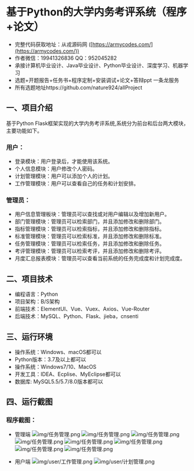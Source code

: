 基于Python的大学内务考评系统（程序+论文）
=
- 完整代码获取地址：从戎源码网 ([https://armycodes.com/](https://armycodes.com/))
- 作者微信：19941326836  QQ：952045282
- 承接计算机毕业设计、Java毕业设计、Python毕业设计、深度学习、机器学习
- 选题+开题报告+任务书+程序定制+安装调试+论文+答辩ppt 一条龙服务
- 所有选题地址https://github.com/nature924/allProject

一、项目介绍
---
基于Python Flask框架实现的大学内务考评系统,系统分为前台和后台两大模块，主要功能如下。

### 用户：
- 登录模块：用户登录后，才能使用该系统。
- 个人信息模块：用户修改个人密码。
- 计划管理模块：用户可以添加个人的计划。
- 工作管理模块：用户可以查看自己的任务和计划安排。

### 管理员：
- 用户信息管理板块：管理员可以查找或对用户编辑以及增加新用户。
- 部门管理模块：管理员可以检索部门，并且添加修改和删除部门。
- 指标管理模块：管理员可以检索指标，并且添加修改和删除指标。
- 标准管理模块：管理员可以检索标准，并且添加修改和删除标准。
- 任务管理模块：管理员可以检索任务，并且添加修改和删除任务。
- 考评管理模块：管理员可以检索考评，并且添加修改和删除考评。
- 月度汇总报表模块：管理员可以查看当前系统的任务完成度和计划完成度。



二、项目技术
---
- 编程语言：Python
- 项目架构：B/S架构
- 前端技术：ElementUI、Vue、Vuex、Axios、Vue-Router
- 后端技术：MySQL、Python、Flask、jieba，cnsenti

三、运行环境
---
- 操作系统：Windows、macOS都可以
- Python版本：3.7及以上都可以
- 操作系统：Windows7/10、MacOS
- 开发工具：IDEA、Ecplise、MyEclipse都可以
- 数据库: MySQL5.5/5.7/8.0版本都可以

四、运行截图
---

### 程序截图：
- 管理端
  ![img/任务管理.png](img/任务管理.png)
  ![img/任务管理.png](img/指标管理.png)
  ![img/任务管理.png](img/月度汇总报表.png)
  ![img/任务管理.png](img/标准管理.png)
  ![img/任务管理.png](img/用户管理.png)
  ![img/任务管理.png](img/登录.png)
  ![img/任务管理.png](img/考评管理.png)
  ![img/任务管理.png](img/部门管理.png)



- 用户端
  ![img/user/工作管理.png](img/user/工作管理.png)
  ![img/user/计划管理.png](img/user/计划管理.png)